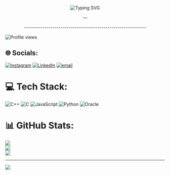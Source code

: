 <html>
<body>

<p align="center">
  <img src="https://readme-typing-svg.demolab.com?font=Fira+Code&pause=1000&color=36BCF7&size=28&width=600&lines=Hey+there!+Welcome+✨;I+am+Fatima+Boumsahi+👩‍💻;Computer+Science+Student+💻🌸" alt="Typing SVG"/>
</p>

<p align="center">―</p>

<p align="center">
------------------------------------------------------------
</p>
</body>
</html>





![Profile views](https://komarev.com/ghpvc/?username=boumsahifatima&color=blue&style=flat-square)


## 🌐 Socials:
[![Instagram](https://img.shields.io/badge/Instagram-%23E4405F.svg?logo=Instagram&logoColor=white)](https://instagram.com/https://instagram.com/https://www.instagram.com/fatima.__.boumsahi/) [![LinkedIn](https://img.shields.io/badge/LinkedIn-%230077B5.svg?logo=linkedin&logoColor=white)](https://linkedin.com/in/https://linkedin.com/in/https://www.linkedin.com/in/boumsahi-fatima) [![email](https://img.shields.io/badge/Email-D14836?logo=gmail&logoColor=white)](mailto:fatima.boumsahi.fpn23@ump.ac.ma) 

# 💻 Tech Stack:
  ![C++](https://img.shields.io/badge/c++-%2300599C.svg?style=flat&logo=c%2B%2B&logoColor=white) ![C](https://img.shields.io/badge/c-%2300599C.svg?style=flat&logo=c&logoColor=white) ![JavaScript](https://img.shields.io/badge/javascript-%23323330.svg?style=flat&logo=javascript&logoColor=%23F7DF1E) ![Python](https://img.shields.io/badge/python-3670A0?style=flat&logo=python&logoColor=ffdd54) ![Oracle](https://img.shields.io/badge/Oracle-F80000?style=flat&logo=oracle&logoColor=white)
# 📊 GitHub Stats:
  ![](https://github-readme-stats.vercel.app/api?username=boumsahifatima&theme=radical&hide_border=false&include_all_commits=false&count_private=false)<br/>
![](https://nirzak-streak-stats.vercel.app/?user=boumsahifatima&theme=radical&hide_border=false)<br/>
![](https://github-readme-stats.vercel.app/api/top-langs/?username=boumsahifatima&theme=radical&hide_border=false&include_all_commits=false&count_private=false&layout=compact)

---
[![](https://visitcount.itsvg.in/api?id=boumsahifatima&icon=0&color=0)](https://visitcount.itsvg.in)

<!-- Proudly created with GPRM ( https://gprm.itsvg.in ) -->
<!-- Proudly created with GPRM ( https://gprm.itsvg.in ) -->

